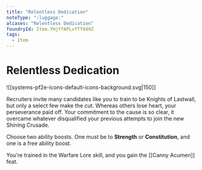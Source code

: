 ```yaml
---
title: "Relentless Dedication"
noteType: ":luggage:"
aliases: "Relentless Dedication"
foundryId: Item.YHjYfAPLvfTf8d9Z
tags:
  - Item
---
```


# Relentless Dedication
![[systems-pf2e-icons-default-icons-background.svg|150]]

Recruiters invite many candidates like you to train to be Knights of Lastwall, but only a select few make the cut. Whereas others lose heart, your perseverance paid off. Your commitment to the cause is so clear, it overcame whatever disqualified your previous attempts to join the new Shining Crusade.

Choose two ability boosts. One must be to **Strength** or **Constitution**, and one is a free ability boost.

You're trained in the Warfare Lore skill, and you gain the [[Canny Acumen]] feat.
